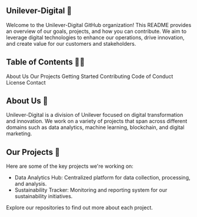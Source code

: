 ## Unilever-Digital 👋
Welcome to the Unilever-Digital GitHub organization! This README provides an overview of our goals, projects, and how you can contribute. We aim to leverage digital technologies to enhance our operations, drive innovation, and create value for our customers and stakeholders.

## Table of Contents 🙋‍♀️
About Us
Our Projects
Getting Started
Contributing
Code of Conduct
License
Contact


## About Us 🌈

Unilever-Digital is a division of Unilever focused on digital transformation and innovation. We work on a variety of projects that span across different domains such as data analytics, machine learning, blockchain, and digital marketing.

## Our Projects 🧙
Here are some of the key projects we're working on:

- Data Analytics Hub: Centralized platform for data collection, processing, and analysis.
- Sustainability Tracker: Monitoring and reporting system for our sustainability initiatives.

Explore our repositories to find out more about each project.


